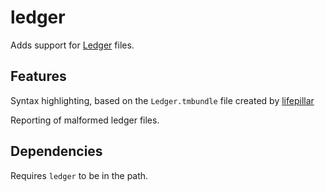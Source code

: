 # ledger
Adds support for [Ledger](http://www.ledger-cli.org) files.

## Features
Syntax highlighting, based on the `Ledger.tmbundle` file created by [lifepillar](https://github.com/lifepillar/Ledger.tmbundle)

Reporting of malformed ledger files.

## Dependencies
Requires `ledger` to be in the path.

